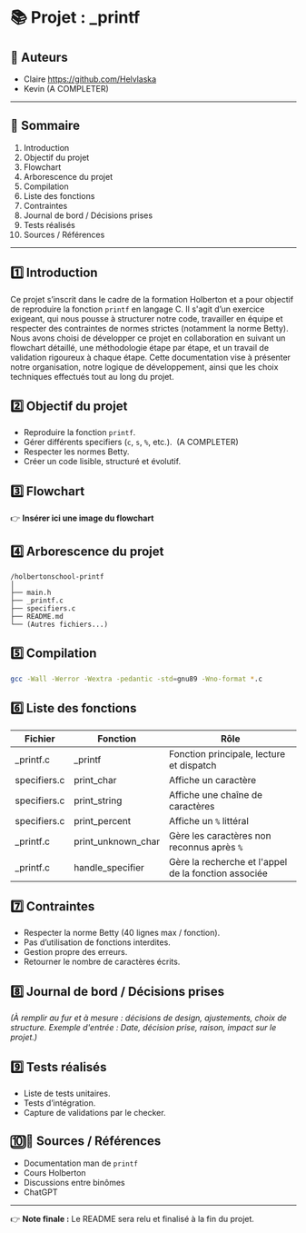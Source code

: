 # 📚 Projet : \_printf

## 📝 Auteurs

- Claire https://github.com/Helvlaska
- Kevin (A COMPLETER)

---

## 📖 Sommaire

1. Introduction
2. Objectif du projet
3. Flowchart
4. Arborescence du projet
5. Compilation
6. Liste des fonctions
7. Contraintes
8. Journal de bord / Décisions prises
9. Tests réalisés
10. Sources / Références

---

## 1️⃣ Introduction

Ce projet s’inscrit dans le cadre de la formation Holberton et a pour objectif de reproduire la fonction `printf` en langage C. Il s'agit d’un exercice exigeant, qui nous pousse à structurer notre code, travailler en équipe et respecter des contraintes de normes strictes (notamment la norme Betty). Nous avons choisi de développer ce projet en collaboration en suivant un flowchart détaillé, une méthodologie étape par étape, et un travail de validation rigoureux à chaque étape. Cette documentation vise à présenter notre organisation, notre logique de développement, ainsi que les choix techniques effectués tout au long du projet.

## 2️⃣ Objectif du projet

- Reproduire la fonction `printf`.
- Gérer différents specifiers (`c`, `s`, `%`, etc.).  (A COMPLETER)
- Respecter les normes Betty.
- Créer un code lisible, structuré et évolutif.

## 3️⃣ Flowchart

👉 **Insérer ici une image du flowchart** 

## 4️⃣ Arborescence du projet

```
/holbertonschool-printf
│
├── main.h
├── _printf.c
├── specifiers.c
├── README.md
└── (Autres fichiers...)
```

## 5️⃣ Compilation

```bash
gcc -Wall -Werror -Wextra -pedantic -std=gnu89 -Wno-format *.c
```

## 6️⃣ Liste des fonctions

| Fichier             | Fonction             | Rôle                                                 |
| ------------------- | -------------------- | ---------------------------------------------------- |
| _printf.c           | _printf             | Fonction principale, lecture et dispatch             |
| specifiers.c        | print_char           | Affiche un caractère                                 |
| specifiers.c        | print_string         | Affiche une chaîne de caractères                     |
| specifiers.c        | print_percent        | Affiche un `%` littéral                              |
| _printf.c           | print_unknown_char   | Gère les caractères non reconnus après `%`           |
| _printf.c           | handle_specifier     | Gère la recherche et l'appel de la fonction associée |

## 7️⃣ Contraintes

- Respecter la norme Betty (40 lignes max / fonction).
- Pas d’utilisation de fonctions interdites.
- Gestion propre des erreurs.
- Retourner le nombre de caractères écrits.

## 8️⃣ Journal de bord / Décisions prises

*(À remplir au fur et à mesure : décisions de design, ajustements, choix de structure.
Exemple d'entrée : Date, décision prise, raison, impact sur le projet.)*

## 9️⃣ Tests réalisés

- Liste de tests unitaires.
- Tests d’intégration.
- Capture de validations par le checker.

## 🔟🔗 Sources / Références

- Documentation man de `printf`
- Cours Holberton
- Discussions entre binômes
- ChatGPT

---

👉 **Note finale :** Le README sera relu et finalisé à la fin du projet.


